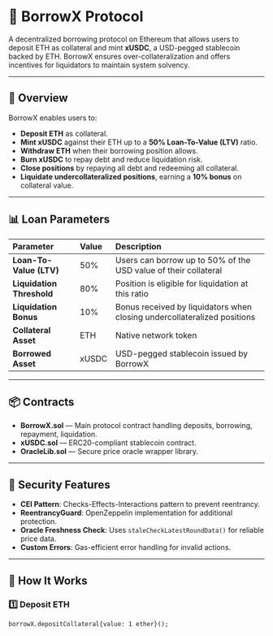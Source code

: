 # 📜 BorrowX Protocol

A decentralized borrowing protocol on Ethereum that allows users to deposit ETH as collateral and mint **xUSDC**, a USD-pegged stablecoin backed by ETH. BorrowX ensures over-collateralization and offers incentives for liquidators to maintain system solvency.

---

## 📖 Overview

BorrowX enables users to:

- **Deposit ETH** as collateral.
- **Mint xUSDC** against their ETH up to a **50% Loan-To-Value (LTV)** ratio.
- **Withdraw ETH** when their borrowing position allows.
- **Burn xUSDC** to repay debt and reduce liquidation risk.
- **Close positions** by repaying all debt and redeeming all collateral.
- **Liquidate undercollateralized positions**, earning a **10% bonus** on collateral value.

---

## 📊 Loan Parameters

| Parameter                 | Value | Description                                                              |
| :------------------------ | :---- | :----------------------------------------------------------------------- |
| **Loan-To-Value (LTV)**   | 50%   | Users can borrow up to 50% of the USD value of their collateral          |
| **Liquidation Threshold** | 80%   | Position is eligible for liquidation at this ratio                       |
| **Liquidation Bonus**     | 10%   | Bonus received by liquidators when closing undercollateralized positions |
| **Collateral Asset**      | ETH   | Native network token                                                     |
| **Borrowed Asset**        | xUSDC | USD-pegged stablecoin issued by BorrowX                                  |

---

## 📦 Contracts

- **BorrowX.sol** — Main protocol contract handling deposits, borrowing, repayment, liquidation.
- **xUSDC.sol** — ERC20-compliant stablecoin contract.
- **OracleLib.sol** — Secure price oracle wrapper library.

---

## 🔐 Security Features

- **CEI Pattern**: Checks-Effects-Interactions pattern to prevent reentrancy.
- **ReentrancyGuard**: OpenZeppelin implementation for additional protection.
- **Oracle Freshness Check**: Uses `staleCheckLatestRoundData()` for reliable price data.
- **Custom Errors**: Gas-efficient error handling for invalid actions.

---

## 🚀 How It Works

### 1️⃣ Deposit ETH

```solidity
borrowX.depositCollateral{value: 1 ether}();
```
